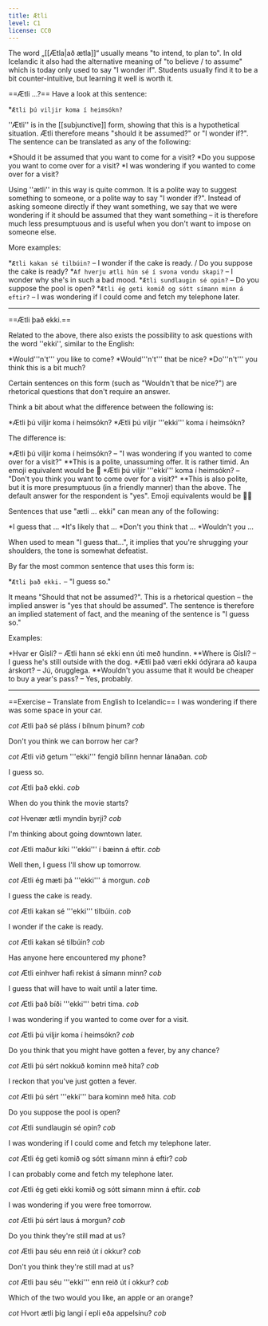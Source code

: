 ```yaml
---
title: Ætli
level: C1
license: CC0
---
```


The word „[[Ætla|að ætla]]“ usually means "to intend, to plan to". In old Icelandic it also had the alternative meaning of "to believe / to assume" which is today only used to say "I wonder if". Students usually find it to be a bit counter-intuitive, but learning it well is worth it.

==Ætli ...?==
Have a look at this sentence:

*`Ætli þú viljir koma í heimsókn?`

''Ætli'' is in the [[subjunctive]] form, showing that this is a hypothetical situation. Ætli therefore means "should it be assumed?" or "I wonder if?". The sentence can be translated as any of the following:

*Should it be assumed that you want to come for a visit?
*Do you suppose you want to come over for a visit?
*I was wondering if you wanted to come over for a visit?

Using ''ætli'' in this way is quite common. It is a polite way to suggest something to someone, or a polite way to say "I wonder if?". Instead of asking someone directly if they want something, we say that we were wondering if it should be assumed that they want something – it is therefore much less presumptuous and is useful when you don't want to impose on someone else.

More examples:

*`Ætli kakan sé tilbúin?` – I wonder if the cake is ready. / Do you suppose the cake is ready?
*`Af hverju ætli hún sé í svona vondu skapi?` – I wonder why she's in such a bad mood.
*`Ætli sundlaugin sé opin?` – Do you suppose the pool is open?
*`Ætli ég geti komið og sótt símann minn á eftir?` – I was wondering if I could come and fetch my telephone later.

***

==Ætli það ekki.==

Related to the above, there also exists the possibility to ask questions with the word ''ekki'', similar to the English:

*Would'''n't''' you like to come?
*Would'''n't''' that be nice?
*Do'''n't''' you think this is a bit much?

Certain sentences on this form (such as "Wouldn't that be nice?") are rhetorical questions that don't require an answer.

Think a bit about what the difference between the following is:

*Ætli þú viljir koma í heimsókn?
*Ætli þú viljir '''ekki''' koma í heimsókn?

The difference is:

*Ætli þú viljir koma í heimsókn? – "I was wondering if you wanted to come over for a visit?"
**This is a polite, unassuming offer. It is rather timid. An emoji equivalent would be 🥺
*Ætli þú viljir '''ekki''' koma í heimsókn? – "Don't you think you want to come over for a visit?"
**This is also polite, but it is more presumptuous (in a friendly manner) than the above. The default answer for the respondent is "yes". Emoji equivalents would be 🤠😎

Sentences that use "ætli ... ekki" can mean any of the following:

*I guess that ...
*It's likely that ...
*Don't you think that ...
*Wouldn't you ...

When used to mean "I guess that...", it implies that you're shrugging your shoulders, the tone is somewhat defeatist.

By far the most common sentence that uses this form is:

*`Ætli það ekki.` – "I guess so."

It means "Should that not be assumed?". This is a rhetorical question – the implied answer is "yes that should be assumed". The sentence is therefore an implied statement of fact, and the meaning of the sentence is "I guess so."

Examples:

*Hvar er Gísli? – Ætli hann sé ekki enn úti með hundinn.
**Where is Gísli? – I guess he's still outside with the dog.
*Ætli það væri ekki ódýrara að kaupa árskort? – Jú, örugglega.
**Wouldn't you assume that it would be cheaper to buy a year's pass? – Yes, probably.

***

==Exercise – Translate from English to Icelandic==
I was wondering if there was some space in your car.

$cot$
Ætli það sé pláss í bílnum þínum?
$cob$

Don't you think we can borrow her car?

$cot$
Ætli við getum '''ekki''' fengið bílinn hennar lánaðan.
$cob$

I guess so.

$cot$
Ætli það ekki.
$cob$

When do you think the movie starts?

$cot$
Hvenær ætli myndin byrji?
$cob$

I'm thinking about going downtown later.

$cot$
Ætli maður kíki '''ekki''' í bæinn á eftir.
$cob$

Well then, I guess I'll show up tomorrow.

$cot$
Ætli ég mæti þá '''ekki''' á morgun.
$cob$

I guess the cake is ready.

$cot$
Ætli kakan sé '''ekki''' tilbúin.
$cob$

I wonder if the cake is ready.

$cot$
Ætli kakan sé tilbúin?
$cob$

Has anyone here encountered my phone?

$cot$
Ætli einhver hafi rekist á símann minn?
$cob$

I guess that will have to wait until a later time.

$cot$
Ætli það bíði '''ekki''' betri tíma.
$cob$

I was wondering if you wanted to come over for a visit.

$cot$
Ætli þú viljir koma í heimsókn?
$cob$

Do you think that you might have gotten a fever, by any chance?

$cot$
Ætli þú sért nokkuð kominn með hita?
$cob$

I reckon that you've just gotten a fever.

$cot$
Ætli þú sért '''ekki''' bara kominn með hita.
$cob$

Do you suppose the pool is open?

$cot$
Ætli sundlaugin sé opin?
$cob$

I was wondering if I could come and fetch my telephone later.

$cot$
Ætli ég geti komið og sótt símann minn á eftir?
$cob$

I can probably come and fetch my telephone later.

$cot$
Ætli ég geti ekki komið og sótt símann minn á eftir.
$cob$

I was wondering if you were free tomorrow.

$cot$
Ætli þú sért laus á morgun?
$cob$

Do you think they're still mad at us?

$cot$
Ætli þau séu enn reið út í okkur?
$cob$

Don't you think they're still mad at us?

$cot$
Ætli þau séu '''ekki''' enn reið út í okkur?
$cob$

Which of the two would you like, an apple or an orange?

$cot$
Hvort ætli þig langi í epli eða appelsínu?
$cob$

